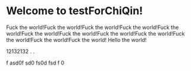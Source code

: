 # Welcome to testForChiQin!


Fuck the world!Fuck the world!Fuck the world!Fuck the world!Fuck the world!Fuck the world!Fuck the world!Fuck the world!Fuck the world!Fuck the world!Fuck the world!Fuck the world!
Hello the world!


12132132
.
.

f
asd0f
sd0
fs0d
fsd
f
0
